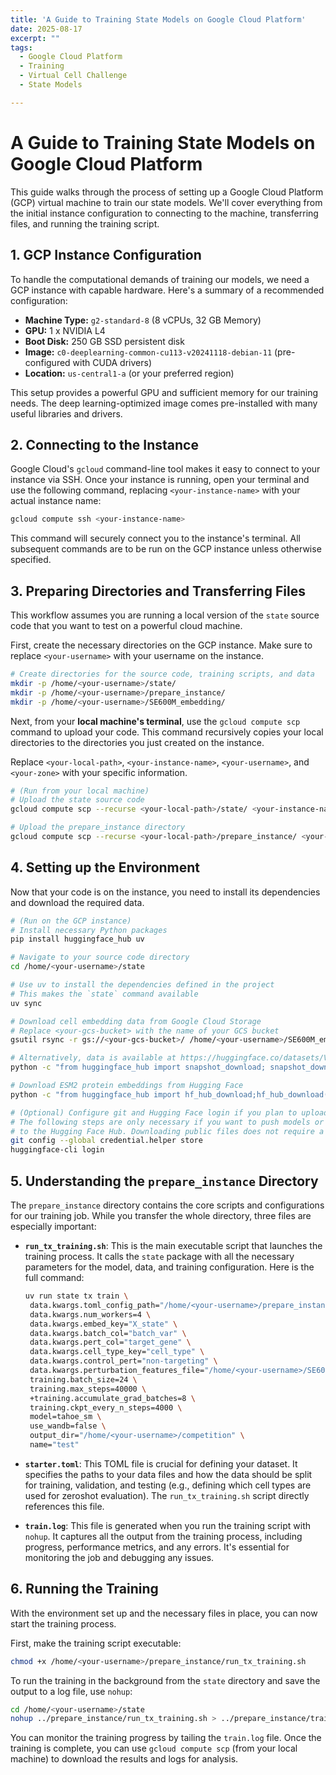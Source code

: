 ```yaml
---
title: 'A Guide to Training State Models on Google Cloud Platform'
date: 2025-08-17
excerpt: ""
tags:
  - Google Cloud Platform
  - Training
  - Virtual Cell Challenge
  - State Models

---
```


# A Guide to Training State Models on Google Cloud Platform

This guide walks through the process of setting up a Google Cloud Platform (GCP) virtual machine to train our state models. We'll cover everything from the initial instance configuration to connecting to the machine, transferring files, and running the training script.

## 1. GCP Instance Configuration

To handle the computational demands of training our models, we need a GCP instance with capable hardware. Here's a summary of a recommended configuration:

*   **Machine Type:** `g2-standard-8` (8 vCPUs, 32 GB Memory)
*   **GPU:** 1 x NVIDIA L4
*   **Boot Disk:** 250 GB SSD persistent disk
*   **Image:** `c0-deeplearning-common-cu113-v20241118-debian-11` (pre-configured with CUDA drivers)
*   **Location:** `us-central1-a` (or your preferred region)

This setup provides a powerful GPU and sufficient memory for our training needs. The deep learning-optimized image comes pre-installed with many useful libraries and drivers.

## 2. Connecting to the Instance

Google Cloud's `gcloud` command-line tool makes it easy to connect to your instance via SSH. Once your instance is running, open your terminal and use the following command, replacing `<your-instance-name>` with your actual instance name:

```bash
gcloud compute ssh <your-instance-name>
```

This command will securely connect you to the instance's terminal. All subsequent commands are to be run on the GCP instance unless otherwise specified.

## 3. Preparing Directories and Transferring Files

This workflow assumes you are running a local version of the `state` source code that you want to test on a powerful cloud machine.

First, create the necessary directories on the GCP instance. Make sure to replace `<your-username>` with your username on the instance.

```bash
# Create directories for the source code, training scripts, and data
mkdir -p /home/<your-username>/state/
mkdir -p /home/<your-username>/prepare_instance/
mkdir -p /home/<your-username>/SE600M_embedding/
```

Next, from your **local machine's terminal**, use the `gcloud compute scp` command to upload your code. This command recursively copies your local directories to the directories you just created on the instance.

Replace `<your-local-path>`, `<your-instance-name>`, `<your-username>`, and `<your-zone>` with your specific information.

```bash
# (Run from your local machine)
# Upload the state source code
gcloud compute scp --recurse <your-local-path>/state/ <your-instance-name>:/home/<your-username>/state/ --zone <your-zone>

# Upload the prepare_instance directory
gcloud compute scp --recurse <your-local-path>/prepare_instance/ <your-instance-name>:/home/<your-username>/prepare_instance --zone <your-zone>
```

## 4. Setting up the Environment

Now that your code is on the instance, you need to install its dependencies and download the required data.

```bash
# (Run on the GCP instance)
# Install necessary Python packages
pip install huggingface_hub uv

# Navigate to your source code directory
cd /home/<your-username>/state

# Use uv to install the dependencies defined in the project
# This makes the `state` command available
uv sync

# Download cell embedding data from Google Cloud Storage
# Replace <your-gcs-bucket> with the name of your GCS bucket
gsutil rsync -r gs://<your-gcs-bucket>/ /home/<your-username>/SE600M_embedding/

# Alternatively, data is available at https://huggingface.co/datasets/VirtualCell2025/SE600M-embedding
python -c "from huggingface_hub import snapshot_download; snapshot_download(repo_id='VirtualCell2025/SE600M-embedding', repo_type='dataset', local_dir='/home/<your-username>/SE600M_embedding')"

# Download ESM2 protein embeddings from Hugging Face
python -c "from huggingface_hub import hf_hub_download;hf_hub_download(repo_id='arcinstitute/SE-600M', filename='protein_embeddings.pt',local_dir='/home/<your-username>/SE600M_embedding')"

# (Optional) Configure git and Hugging Face login if you plan to upload results
# The following steps are only necessary if you want to push models or datasets
# to the Hugging Face Hub. Downloading public files does not require a login.
git config --global credential.helper store
huggingface-cli login
```

## 5. Understanding the `prepare_instance` Directory

The `prepare_instance` directory contains the core scripts and configurations for our training job. While you transfer the whole directory, three files are especially important:

*   **`run_tx_training.sh`**: This is the main executable script that launches the training process. It calls the `state` package with all the necessary parameters for the model, data, and training configuration. Here is the full command:

    ```bash
    uv run state tx train \
     data.kwargs.toml_config_path="/home/<your-username>/prepare_instance/starter.toml" \
     data.kwargs.num_workers=4 \
     data.kwargs.embed_key="X_state" \
     data.kwargs.batch_col="batch_var" \
     data.kwargs.pert_col="target_gene" \
     data.kwargs.cell_type_key="cell_type" \
     data.kwargs.control_pert="non-targeting" \
     data.kwargs.perturbation_features_file="/home/<your-username>/SE600M_embedding/protein_embeddings.pt" \
     training.batch_size=24 \
     training.max_steps=40000 \
     +training.accumulate_grad_batches=8 \
     training.ckpt_every_n_steps=4000 \
     model=tahoe_sm \
     use_wandb=false \
     output_dir="/home/<your-username>/competition" \
     name="test"
    ```

*   **`starter.toml`**: This TOML file is crucial for defining your dataset. It specifies the paths to your data files and how the data should be split for training, validation, and testing (e.g., defining which cell types are used for zeroshot evaluation). The `run_tx_training.sh` script directly references this file.

*   **`train.log`**: This file is generated when you run the training script with `nohup`. It captures all the output from the training process, including progress, performance metrics, and any errors. It's essential for monitoring the job and debugging any issues.

## 6. Running the Training

With the environment set up and the necessary files in place, you can now start the training process.

First, make the training script executable:

```bash
chmod +x /home/<your-username>/prepare_instance/run_tx_training.sh
```

To run the training in the background from the `state` directory and save the output to a log file, use `nohup`:

```bash
cd /home/<your-username>/state
nohup ../prepare_instance/run_tx_training.sh > ../prepare_instance/train.log 2>&1 &
```

You can monitor the training progress by tailing the `train.log` file. Once the training is complete, you can use `gcloud compute scp` (from your local machine) to download the results and logs for analysis.
